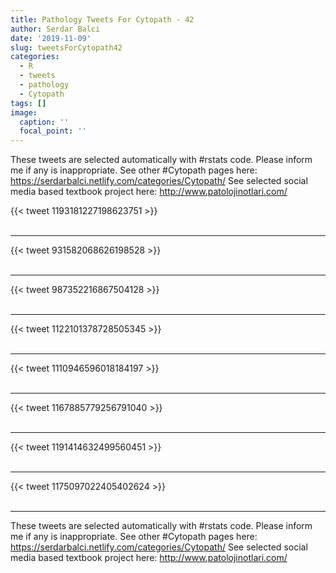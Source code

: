 ```yaml
---
title: Pathology Tweets For Cytopath - 42
author: Serdar Balci
date: '2019-11-09'
slug: tweetsForCytopath42
categories:
  - R
  - tweets
  - pathology
  - Cytopath
tags: []
image:
  caption: ''
  focal_point: ''
---
```



These tweets are selected automatically with #rstats code. Please inform me if any is inappropriate.
See other #Cytopath pages here: https://serdarbalci.netlify.com/categories/Cytopath/ 
See selected social media based textbook project here: http://www.patolojinotlari.com/

{{< tweet 1193181227198623751 >}}
<br>
<br>
<hr>
{{< tweet 931582068626198528 >}}
<br>
<br>
<hr>
{{< tweet 987352216867504128 >}}
<br>
<br>
<hr>
{{< tweet 1122101378728505345 >}}
<br>
<br>
<hr>
{{< tweet 1110946596018184197 >}}
<br>
<br>
<hr>
{{< tweet 1167885779256791040 >}}
<br>
<br>
<hr>
{{< tweet 1191414632499560451 >}}
<br>
<br>
<hr>
{{< tweet 1175097022405402624 >}}
<br>
<br>
<hr>


These tweets are selected automatically with #rstats code. Please inform me if any is inappropriate.
See other #Cytopath pages here: https://serdarbalci.netlify.com/categories/Cytopath/ 
See selected social media based textbook project here: http://www.patolojinotlari.com/
